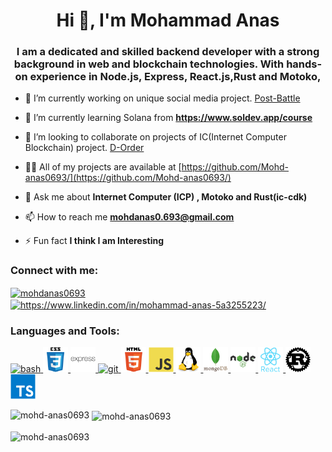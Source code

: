 <h1 align="center">Hi 👋, I'm Mohammad Anas</h1>
<h3 align="center">I am a dedicated and skilled backend developer with a strong background in web and blockchain technologies. With hands-on experience in Node.js, Express, React.js,Rust and Motoko,</h3>

- 🔭 I’m currently working on unique social media project. [Post-Battle](https://github.com/Mohd-anas0693/Post--Battle)

- 🌱 I’m currently learning Solana from **https://www.soldev.app/course**

- 👯 I’m looking to collaborate on projects of IC(Internet Computer Blockchain) project. [D-Order](https://github.com/Mohd-anas0693/DOrder_ICP)

- 👨‍💻 All of my projects are available at [https://github.com/Mohd-anas0693/](https://github.com/Mohd-anas0693/)

- 💬 Ask me about **Internet Computer (ICP) , Motoko and Rust(ic-cdk)**

- 📫 How to reach me **mohdanas0.693@gmail.com**

- ⚡ Fun fact **I think I am Interesting**

<h3 align="left">Connect with me:</h3>
<p align="left">
<a href="https://twitter.com/mohdanas0693" target="blank"><img align="center" src="https://raw.githubusercontent.com/rahuldkjain/github-profile-readme-generator/master/src/images/icons/Social/twitter.svg" alt="mohdanas0693" height="30" width="40" /></a>
<a href="https://linkedin.com/in/https://www.linkedin.com/in/mohammad-anas-5a3255223/" target="blank"><img align="center" src="https://raw.githubusercontent.com/rahuldkjain/github-profile-readme-generator/master/src/images/icons/Social/linked-in-alt.svg" alt="https://www.linkedin.com/in/mohammad-anas-5a3255223/" height="30" width="40" /></a>
</p>

<h3 align="left">Languages and Tools:</h3>
<p align="left"> <a href="https://www.gnu.org/software/bash/" target="_blank" rel="noreferrer"> <img src="https://www.vectorlogo.zone/logos/gnu_bash/gnu_bash-icon.svg" alt="bash" width="40" height="40"/> </a> <a href="https://www.w3schools.com/css/" target="_blank" rel="noreferrer"> <img src="https://raw.githubusercontent.com/devicons/devicon/master/icons/css3/css3-original-wordmark.svg" alt="css3" width="40" height="40"/> </a> <a href="https://expressjs.com" target="_blank" rel="noreferrer"> <img src="https://raw.githubusercontent.com/devicons/devicon/master/icons/express/express-original-wordmark.svg" alt="express" width="40" height="40"/> </a> <a href="https://git-scm.com/" target="_blank" rel="noreferrer"> <img src="https://www.vectorlogo.zone/logos/git-scm/git-scm-icon.svg" alt="git" width="40" height="40"/> </a> <a href="https://www.w3.org/html/" target="_blank" rel="noreferrer"> <img src="https://raw.githubusercontent.com/devicons/devicon/master/icons/html5/html5-original-wordmark.svg" alt="html5" width="40" height="40"/> </a> <a href="https://developer.mozilla.org/en-US/docs/Web/JavaScript" target="_blank" rel="noreferrer"> <img src="https://raw.githubusercontent.com/devicons/devicon/master/icons/javascript/javascript-original.svg" alt="javascript" width="40" height="40"/> </a> <a href="https://www.linux.org/" target="_blank" rel="noreferrer"> <img src="https://raw.githubusercontent.com/devicons/devicon/master/icons/linux/linux-original.svg" alt="linux" width="40" height="40"/> </a> <a href="https://www.mongodb.com/" target="_blank" rel="noreferrer"> <img src="https://raw.githubusercontent.com/devicons/devicon/master/icons/mongodb/mongodb-original-wordmark.svg" alt="mongodb" width="40" height="40"/> </a> <a href="https://nodejs.org" target="_blank" rel="noreferrer"> <img src="https://raw.githubusercontent.com/devicons/devicon/master/icons/nodejs/nodejs-original-wordmark.svg" alt="nodejs" width="40" height="40"/> </a> <a href="https://reactjs.org/" target="_blank" rel="noreferrer"> <img src="https://raw.githubusercontent.com/devicons/devicon/master/icons/react/react-original-wordmark.svg" alt="react" width="40" height="40"/> </a> <a href="https://www.rust-lang.org" target="_blank" rel="noreferrer"> <img src="https://raw.githubusercontent.com/devicons/devicon/master/icons/rust/rust-plain.svg" alt="rust" width="40" height="40"/> </a> <a href="https://www.typescriptlang.org/" target="_blank" rel="noreferrer"> <img src="https://raw.githubusercontent.com/devicons/devicon/master/icons/typescript/typescript-original.svg" alt="typescript" width="40" height="40"/> </a> </p>

<p><img align="left" src="https://github-readme-stats.vercel.app/api/top-langs?username=mohd-anas0693&show_icons=true&locale=en&layout=compact" alt="mohd-anas0693" /></p>

<p>&nbsp;<img align="center" src="https://github-readme-stats.vercel.app/api?username=mohd-anas0693&show_icons=true&locale=en" alt="mohd-anas0693" /></p>

<p><img align="center" src="https://github-readme-streak-stats.herokuapp.com/?user=mohd-anas0693&" alt="mohd-anas0693" /></p>
